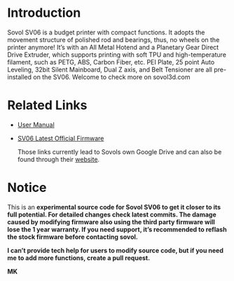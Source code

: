 # Introduction

Sovol SV06 is a budget printer with compact functions. It adopts the movement structure of polished rod and bearings, thus, no wheels on the printer anymore!
It’s with an All Metal Hotend and a Planetary Gear Direct Drive Extruder, which supports printing with soft TPU and high-temperature filament, such as PETG, ABS, Carbon Fiber, etc. 
PEI Plate, 25 point Auto Leveling, 32bit Silent Mainboard, Dual Z axis, and Belt Tensioner are all pre-installed on the SV06. Welcome to check more on sovol3d.com

# Related Links 

- [User Manual](https://drive.google.com/drive/folders/10uJUe-J0IutQSNI4IS-Tbwym4Ch8Yw6x)
- [SV06 Latest Official Firmware](https://drive.google.com/drive/folders/1YoprGOHMAwFr_Xyqo96MKqWa4PT59EiW)

  Those links currently lead to Sovols own Google Drive and can also be found through their [website](https://www.sovol3d.com/pages/download).

# Notice

This is an <b>experimental<b> source code for Sovol SV06 to get it closer to its full potential. For detailed changes check latest commits.
The damage caused by modifying firmware also using the third party firmware will lose the 1 year warranty. If you need support, it’s recommended to reflash the stock firmware before contacting sovol.

I can’t provide tech help for users to modify source code, but if you need me to add more functions, create a pull request.

<strong>MK<strong>





